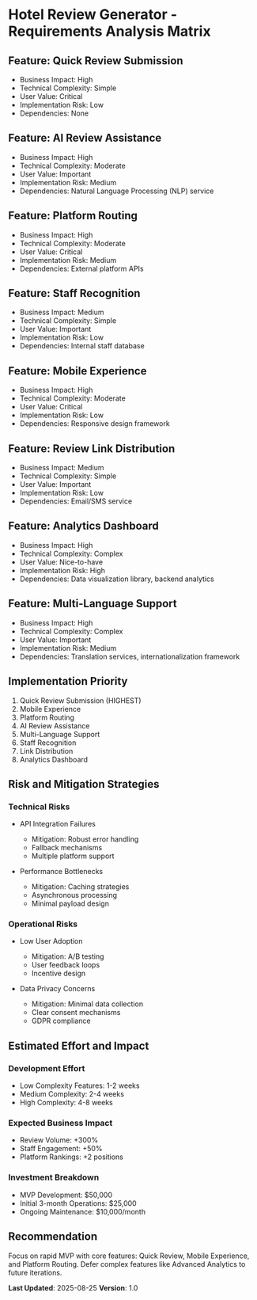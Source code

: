 # Hotel Review Generator - Requirements Analysis Matrix

## Feature: Quick Review Submission
- Business Impact: High
- Technical Complexity: Simple
- User Value: Critical
- Implementation Risk: Low
- Dependencies: None

## Feature: AI Review Assistance
- Business Impact: High
- Technical Complexity: Moderate
- User Value: Important
- Implementation Risk: Medium
- Dependencies: Natural Language Processing (NLP) service

## Feature: Platform Routing
- Business Impact: High
- Technical Complexity: Moderate
- User Value: Critical
- Implementation Risk: Medium
- Dependencies: External platform APIs

## Feature: Staff Recognition
- Business Impact: Medium
- Technical Complexity: Simple
- User Value: Important
- Implementation Risk: Low
- Dependencies: Internal staff database

## Feature: Mobile Experience
- Business Impact: High
- Technical Complexity: Moderate
- User Value: Critical
- Implementation Risk: Low
- Dependencies: Responsive design framework

## Feature: Review Link Distribution
- Business Impact: Medium
- Technical Complexity: Simple
- User Value: Important
- Implementation Risk: Low
- Dependencies: Email/SMS service

## Feature: Analytics Dashboard
- Business Impact: High
- Technical Complexity: Complex
- User Value: Nice-to-have
- Implementation Risk: High
- Dependencies: Data visualization library, backend analytics

## Feature: Multi-Language Support
- Business Impact: High
- Technical Complexity: Complex
- User Value: Important
- Implementation Risk: Medium
- Dependencies: Translation services, internationalization framework

## Implementation Priority

1. Quick Review Submission (HIGHEST)
2. Mobile Experience
3. Platform Routing
4. AI Review Assistance
5. Multi-Language Support
6. Staff Recognition
7. Link Distribution
8. Analytics Dashboard

## Risk and Mitigation Strategies

### Technical Risks
- API Integration Failures
  * Mitigation: Robust error handling
  * Fallback mechanisms
  * Multiple platform support

- Performance Bottlenecks
  * Mitigation: Caching strategies
  * Asynchronous processing
  * Minimal payload design

### Operational Risks
- Low User Adoption
  * Mitigation: A/B testing
  * User feedback loops
  * Incentive design

- Data Privacy Concerns
  * Mitigation: Minimal data collection
  * Clear consent mechanisms
  * GDPR compliance

## Estimated Effort and Impact

### Development Effort
- Low Complexity Features: 1-2 weeks
- Medium Complexity: 2-4 weeks
- High Complexity: 4-8 weeks

### Expected Business Impact
- Review Volume: +300%
- Staff Engagement: +50%
- Platform Rankings: +2 positions

### Investment Breakdown
- MVP Development: $50,000
- Initial 3-month Operations: $25,000
- Ongoing Maintenance: $10,000/month

## Recommendation
Focus on rapid MVP with core features: Quick Review, Mobile Experience, and Platform Routing. Defer complex features like Advanced Analytics to future iterations.

**Last Updated**: 2025-08-25
**Version**: 1.0